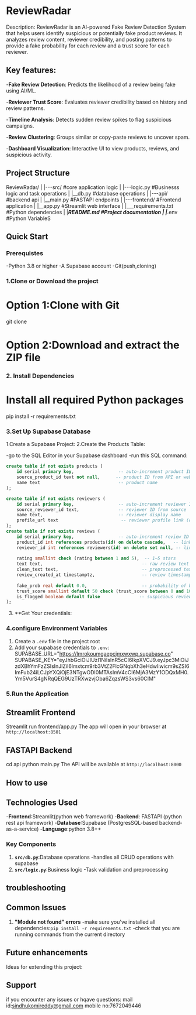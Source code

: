 # ReviewRadar
Description:
ReviewRadar is an AI-powered Fake Review Detection System that helps users identify suspicious or potentially fake product reviews. It analyzes review content, reviewer credibility, and posting patterns to provide a fake probability for each review and a trust score for each reviewer.

## Key features:

-**Fake Review Detection**: Predicts the likelihood of a review being fake using AI/ML.

-**Reviewer Trust Score**: Evaluates reviewer credibility based on history and review patterns.

-**Timeline Analysis**: Detects sudden review spikes to flag suspicious campaigns.

-**Review Clustering**: Groups similar or copy-paste reviews to uncover spam.

-**Dashboard Visualization**: Interactive UI to view products, reviews, and suspicious activity.

## Project Structure
ReviewRadar/
|
|---src/            #core application logic
|   |---logic.py    #Businesss logic and task operations
|   |__db.py        #database operations
|
|---api/            #backend api
|   |__main.py      #FASTAPI endpoints
|
|---frontend/       #Frontend application
|   |__app.py       #Streamlit web interface
|
|___requirements.txt    #Python dependencies
|
|___README.md       #Project documentation
|
|___.env            #Python VariableS

## Quick Start

### Prerequistes
-Python 3.8 or higher
-A Supabase account
-Git(push,cloning)

### 1.Clone or Download the project
# Option 1:Clone with Git
git clone <repository-url>

# Option 2:Download and extract the ZIP file

### 2. Install Dependencies

# Install all required Python packages
pip install -r requirements.txt

### 3.Set Up Supabase Database
1.Create a Supabase Project:
2.Create the Products Table:

-go to the SQL Editor in your Supabase dashboard
-run this SQL command:

```sql
create table if not exists products (
    id serial primary key,                 -- auto-increment product ID
    source_product_id text not null,      -- product ID from API or website
    name text                              -- product name
);

create table if not exists reviewers (
    id serial primary key,                 -- auto-increment reviewer ID
    source_reviewer_id text,               -- reviewer ID from source
    name text,                             -- reviewer display name
    profile_url text                        -- reviewer profile link (optional)
);
create table if not exists reviews (
    id serial primary key,                 -- auto-increment review ID
    product_id int references products(id) on delete cascade,   -- link to product
    reviewer_id int references reviewers(id) on delete set null, -- link to reviewer
    
    rating smallint check (rating between 1 and 5),  -- 1–5 stars
    text text,                                      -- raw review text
    clean_text text,                                -- preprocessed text (optional)
    review_created_at timestamptz,                  -- review timestamp
    
    fake_prob real default 0.0,                     -- probability of being fake
    trust_score smallint default 50 check (trust_score between 0 and 100), -- reviewer credibility
    is_flagged boolean default false               -- suspicious review flag
);
```

3. **Get Your credentials:
### 4.configure Environment Variables

1. Create a `.env` file in the project root
2. Add your supabase credentials to `.env`:
SUPABASE_URL="https://lmrokoumgaepcjmxwxwp.supabase.co"
SUPABASE_KEY="eyJhbGciOiJIUzI1NiIsInR5cCI6IkpXVCJ9.eyJpc3MiOiJzdXBhYmFzZSIsInJlZiI6Imxtcm9rb3VtZ2FlcGNqbXh3eHdwIiwicm9sZSI6ImFub24iLCJpYXQiOjE3NTgwODI0MTAsImV4cCI6MjA3MzY1ODQxMH0.Ym5VurS4gNRqQEG9UzTRXwzvjOba6ZqzsWS3vs60CIM"


### 5.Run the Application

## Streamlit Frontend
Streamlit run frontend/app.py
The app will open in your browser at `http://localhost:8501`

## FASTAPI Backend

cd api
python main.py
The API will be available at `http://localhost:8000`

## How to use
## Technologies Used
-**Frontend**:Streamlit(python web framework)
-**Backend**: FASTAPI (python rest api framework) 
-**Database**:Supabase (PostgresSQL-based backend-as-a-service)
-**Language**:python 3.8++

### Key Components

1. **`src/db.py`**:Database operations
    -handles all CRUD operations with supabase
2. **`src/logic.py`**:Business logic
    -Task validation and preprocessing

## troubleshooting

## Common Issues

1. **"Module not found" errors**
    -make sure you've installed all dependencies:`pip install -r requirements.txt`
    -check that you are running commands from the current directory

## Future enhancements
Ideas for extending this project:


## Support
if you encounter any issues or hqave questions:
mail id:sindhukomireddy@gmail.com
mobile no:7672049446




